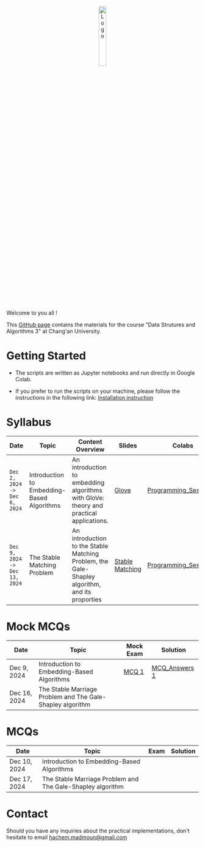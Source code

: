 <div align="center">
    <img src="./images/logo_Changan.png" alt="Logo" width="20%"/>
</div>

Welcome to you all !

This [GitHub page](https://hm-ai.github.io/Data_Structures_Algorithms/) contains the materials for the course "Data Strutures and Algorithms 3" at Chang'an University.

# Getting Started
* The scripts are written as Jupyter notebooks and run directly in Google Colab.

* If you prefer to run the scripts on your machine, please follow the instructions in the following link: [Installation instruction](https://colab.research.google.com/drive/1GtAF3kuPGDhxRYacLVUMm5S8f1uBA_oM?usp=sharing)


# Syllabus

| **Date**                        | **Topic**                                  | **Content Overview**                                                                           | Slides                                                     | **Colabs**                                                                                                          | **Solutions**                                                                                                           |
|---------------------------------|--------------------------------------------|------------------------------------------------------------------------------------------------|------------------------------------------------------------|---------------------------------------------------------------------------------------------------------------------|-------------------------------------------------------------------------------------------------------------------------|
| `Dec 2, 2024 -> Dec 6, 2024`    | Introduction to Embedding-Based Algorithms | An introduction to embedding algorithms with GloVe: theory and practical applications.         | [Glove](Slides/GloVe.pdf)                                  | [Programming_Session_1](https://colab.research.google.com/drive/1p5uRd4hJNaqInZh98hYuiknXI6Rc36-F?usp=sharing)      | [Solution_Programming_Session_1](https://colab.research.google.com/drive/105sORnOHO8hPj0mj7fs2nFbkdYQjLtwk?usp=sharing) | 
| `Dec 9, 2024 -> Dec 13, 2024`   | The Stable Matching Problem                | An introduction to the Stable Matching Problem, the Gale-Shapley algorithm, and its proporties | [Stable Matching](Slides/Stable_Matching_Gale_Shapley.pdf) | [Programming_Session_2](https://colab.research.google.com/drive/1QUp0us5X1HN2hCEyLtTdjLtcTRVWuYAJ?usp=sharing)      |                                                                                                                         | 


# Mock MCQs

| **Date**     | **Topic**                                                     | Mock Exam                         | Solution                                          | 
|--------------|---------------------------------------------------------------|-----------------------------------|---------------------------------------------------| 
| Dec 9, 2024  | Introduction to Embedding-Based Algorithms                    | [MCQ 1](Mock_mcqs/Mock_mcq_1.pdf) | [MCQ_Answers 1](Mock_mcqs/Mock_mcq_1_answers.pdf) | 
| Dec 16, 2024 | The Stable Marriage Problem and The Gale-Shapley algorithm    |                                   |                                                   | 


# MCQs

| **Date**     | **Topic**                                                     | Exam | Solution | 
|--------------|---------------------------------------------------------------|------|----------| 
| Dec 10, 2024 | Introduction to Embedding-Based Algorithms                    |      |          | 
| Dec 17, 2024 | The Stable Marriage Problem and The Gale-Shapley algorithm    |      |          | 


# Contact
Should you have any inquiries about the practical implementations, don't hesitate to email hachem.madmoun@gmail.com